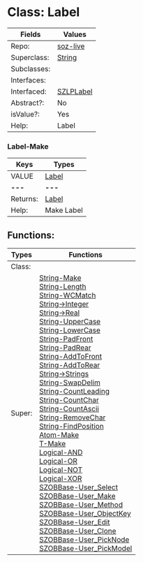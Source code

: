 
# Class:	Label

| Fields | Values |
| --------- | --------- |
| Repo: | [soz-live](/repos/soz-live.html) |
| Superclass: | [String](String.html) |
| Subclasses: |  |
| Interfaces: |  |
| Interfaced: | [SZLPLabel](SZLPLabel.html) |
| Abstract?: | No |
| isValue?: | Yes |
| Help: | Label |

### Label-Make

| Keys | Types |
| --------- | --------- |
| VALUE | [Label](Label.html) |
| **---** | **---** |
| Returns: | [Label](Label.html) |
| Help: | Make Label |


## Functions:

| Types | Functions |
| --------- | --------- |
| Class: |  |
| Super: | [String-Make](String.html) <br> [String-Length](String.html) <br> [String-WCMatch](String.html) <br> [String->Integer](String.html) <br> [String->Real](String.html) <br> [String-UpperCase](String.html) <br> [String-LowerCase](String.html) <br> [String-PadFront](String.html) <br> [String-PadRear](String.html) <br> [String-AddToFront](String.html) <br> [String-AddToRear](String.html) <br> [String->Strings](String.html) <br> [String-SwapDelim](String.html) <br> [String-CountLeading](String.html) <br> [String-CountChar](String.html) <br> [String-CountAscii](String.html) <br> [String-RemoveChar](String.html) <br> [String-FindPosition](String.html) <br> [Atom-Make](Atom.html) <br> [T-Make](T.html) <br> [Logical-AND](Logical.html) <br> [Logical-OR](Logical.html) <br> [Logical-NOT](Logical.html) <br> [Logical-XOR](Logical.html) <br> [SZOBBase-User_Select](SZOBBase.html) <br> [SZOBBase-User_Make](SZOBBase.html) <br> [SZOBBase-User_Method](SZOBBase.html) <br> [SZOBBase-User_ObjectKey](SZOBBase.html) <br> [SZOBBase-User_Edit](SZOBBase.html) <br> [SZOBBase-User_Clone](SZOBBase.html) <br> [SZOBBase-User_PickNode](SZOBBase.html) <br> [SZOBBase-User_PickModel](SZOBBase.html) |


